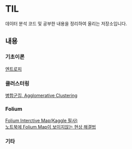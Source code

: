 # TIL
데이터 분석 코드 및 공부한 내용을 정리하여 올리는 저장소입니다.


## 내용


### 기초이론
  [엔트로피](./theory/엔트로피(entropy).ipynb)

### 클러스터링
  [병합군집, Agglomerative Clustering](https://github.com/namepen/TIL/blob/main/clustering/%EB%B3%91%ED%95%A9%EA%B5%B0%EC%A7%91(Agglomerative%20Clustering).ipynb)

### Folium
  [Folium Interctive Map(Kaggle 필사)](./etc/Display%20folium%20map%20in%20notebook.ipynb)<br>
  [노트북에 Folium Map이 보이지않는 현상 해결법](./etc/folium-sample-maps.ipynb)

### 기타 




